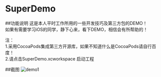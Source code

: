 # SuperDemo
##功能说明
这是本人平时工作所用的一些开发技巧及第三方包的DEMO！    
如果有需要学习iOS的同学，静下心来，看下DEMO，相信会有所帮助的！ 
   
注：    
1.采用CocoaPods集成第三方开源库，如果不知道什么是CocoaPods请自行百度！    
2.请点击SuperDemo.xcworkspace 启动工程

##截图
![demo1](https://github.com/bingxue314159/SuperDemo/raw/master/screen/SuperDemo.gif "菜单")  